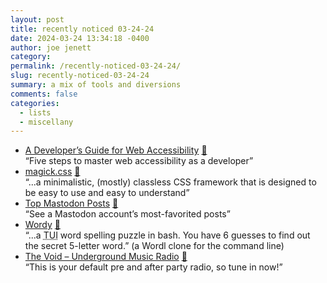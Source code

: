 ```yaml
---
layout: post
title: recently noticed 03-24-24
date: 2024-03-24 13:34:18 -0400
author: joe jenett
category: 
permalink: /recently-noticed-03-24-24/
slug: recently-noticed-03-24-24
summary: a mix of tools and diversions
comments: false
categories:
  - lists
  - miscellany
---
```

<ul class="links">
	<li><a title="by Parampreet Singh" href="https://scribe.rip/@askParamSingh/a-developers-guide-for-web-accessibility-6b85448cc7a0">A Developer’s Guide for Web Accessibility</a> <a href="https://pinboard.in/u:ascarida">📌</a><br>“Five steps to master web accessibility as a developer”</li>
	<li><a title="magick.css" href="https://css.winterveil.net/">magick.css</a> <a href="https://pinboard.in/u:fileformat">📌</a><br>“...a minimalistic, (mostly) classless CSS framework that is designed to be easy to use and easy to understand”</li>
	<li><a title="Top Mastodon Posts" href="https://www.topmastodonposts.com/">Top Mastodon Posts</a> <a href="https://pinboard.in/u:cogdog">📌</a><br>“See a Mastodon account’s most-favorited posts”</li>
	<li><a title="Christos Angelopoulos / Wordy · GitLab" href="https://gitlab.com/christosangel/wordy">Wordy</a> <a href="https://pinboard.in/u:tdjones">📌</a><br>“...a <abbr title="tangible user interface">TUI</abbr> word spelling puzzle in bash. You have 6 guesses to find out the secret 5-letter word.” (a Wordl clone for the command line)</li>
	<li><a title="The Void – Underground Music Radio" href="https://thevoidrad.io/">The Void – Underground Music Radio</a> <a href="https://pinboard.in/u:sdellis">📌</a><br>“This is your default pre and after party radio, so tune in now!”</li>
</ul>

<a href="https://brid.gy/publish/mastodon"></a>